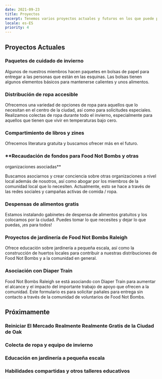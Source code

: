 ```yaml
---
date: 2021-09-23
title: Proyectos
excerpt: Tenemos varios proyectos actuales y futuros en los que puede participar.
locale: es-ES
priority: 4
---
```

## Proyectos Actuales

### **Paquetes de cuidado de invierno**

Algunos de nuestros miembros hacen paquetes en bolsas de papel para entregar a las personas que están en las esquinas. Las bolsas tienen algunos elementos básicos para mantenerse calientes y unos alimentos.

### **Distribución de ropa accesible**

Ofrecemos una variedad de opciones de ropa para aquellos que lo necesitan en el centro de la ciudad, así como para solicitudes especiales. Realizamos colectas de ropa durante todo el invierno, especialmente para aquellos que tienen que vivir en temperaturas bajo cero.

### **Compartimiento de libros y zines**

Ofrecemos literatura gratuita y buscamos ofrecer más en el futuro.

### **Recaudación de fondos para Food Not Bombs y otras  
organizaciones asociadas**

Buscamos asociarnos y crear conciencia sobre otras organizaciones a nivel local además de nosotros, así como abogar por los miembros de la comunidad local que lo necesiten. Actualmente, esto se hace a través de las redes sociales y campañas activas de comida / ropa.

### **Despensas de alimentos gratis**

Estamos instalando gabinetes de despensa de alimentos gratuitos y los colocamos por la ciudad. Puedes tomar lo que necesites y dejar lo que puedas, ¡es para todos!

### **Proyectos de jardinería de Food Not Bombs Raleigh**

Ofrece educación sobre jardinería a pequeña escala, así como la construcción de huertos locales para contribuir a nuestras distribuciones de Food Not Bombs y a la comunidad en general.

### **Asociación con Diaper Train**

Food Not Bombs Raleigh se está asociando con Diaper Train para aumentar el alcance y el impacto del importante trabajo de apoyo que ofrecen a la comunidad. Este formulario es para solicitar pañales para entrega sin contacto a través de la comunidad de voluntarios de Food Not Bombs.

## Próximamente

### Reiniciar El Mercado Realmente Realmente Gratis de la Ciudad de Oak

### Colecta de ropa y equipo de invierno

### Educación en jardinería a pequeña escala

### Habilidades compartidas y otros talleres educativos